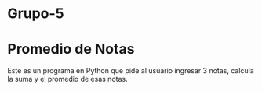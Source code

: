 # Grupo-5
# Promedio de Notas

Este es un programa en Python que pide al usuario ingresar 3 notas, calcula la suma y el promedio de esas notas.
